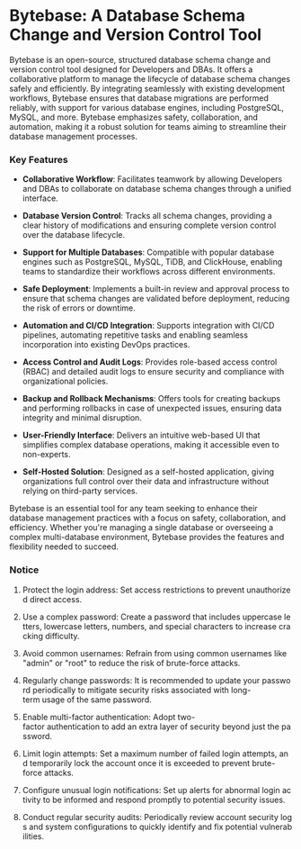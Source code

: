 # Bytebase: A Database Schema Change and Version Control Tool

Bytebase is an open-source, structured database schema change and version control tool designed for Developers and DBAs. It offers a collaborative platform to manage the lifecycle of database schema changes safely and efficiently. By integrating seamlessly with existing development workflows, Bytebase ensures that database migrations are performed reliably, with support for various database engines, including PostgreSQL, MySQL, and more. Bytebase emphasizes safety, collaboration, and automation, making it a robust solution for teams aiming to streamline their database management processes.

### Key Features

- **Collaborative Workflow**: Facilitates teamwork by allowing Developers and DBAs to collaborate on database schema changes through a unified interface.
  
- **Database Version Control**: Tracks all schema changes, providing a clear history of modifications and ensuring complete version control over the database lifecycle.

- **Support for Multiple Databases**: Compatible with popular database engines such as PostgreSQL, MySQL, TiDB, and ClickHouse, enabling teams to standardize their workflows across different environments.

- **Safe Deployment**: Implements a built-in review and approval process to ensure that schema changes are validated before deployment, reducing the risk of errors or downtime.

- **Automation and CI/CD Integration**: Supports integration with CI/CD pipelines, automating repetitive tasks and enabling seamless incorporation into existing DevOps practices.

- **Access Control and Audit Logs**: Provides role-based access control (RBAC) and detailed audit logs to ensure security and compliance with organizational policies.

- **Backup and Rollback Mechanisms**: Offers tools for creating backups and performing rollbacks in case of unexpected issues, ensuring data integrity and minimal disruption.

- **User-Friendly Interface**: Delivers an intuitive web-based UI that simplifies complex database operations, making it accessible even to non-experts.

- **Self-Hosted Solution**: Designed as a self-hosted application, giving organizations full control over their data and infrastructure without relying on third-party services.

Bytebase is an essential tool for any team seeking to enhance their database management practices with a focus on safety, collaboration, and efficiency. Whether you're managing a single database or overseeing a complex multi-database environment, Bytebase provides the features and flexibility needed to succeed.

### Notice

1.  Protect the login address: Set access restrictions to prevent unauthorized direct access.
    
2.  Use a complex password: Create a password that includes uppercase letters, lowercase letters, numbers, and special characters to increase cracking difficulty.
    
3.  Avoid common usernames: Refrain from using common usernames like "admin" or "root" to reduce the risk of brute-force attacks.
    
4.  Regularly change passwords: It is recommended to update your password periodically to mitigate security risks associated with long-term usage of the same password.
    
5.  Enable multi-factor authentication: Adopt two-factor authentication to add an extra layer of security beyond just the password.
    
6.  Limit login attempts: Set a maximum number of failed login attempts, and temporarily lock the account once it is exceeded to prevent brute-force attacks.
    
7.  Configure unusual login notifications: Set up alerts for abnormal login activity to be informed and respond promptly to potential security issues.
    
8.  Conduct regular security audits: Periodically review account security logs and system configurations to quickly identify and fix potential vulnerabilities.
        